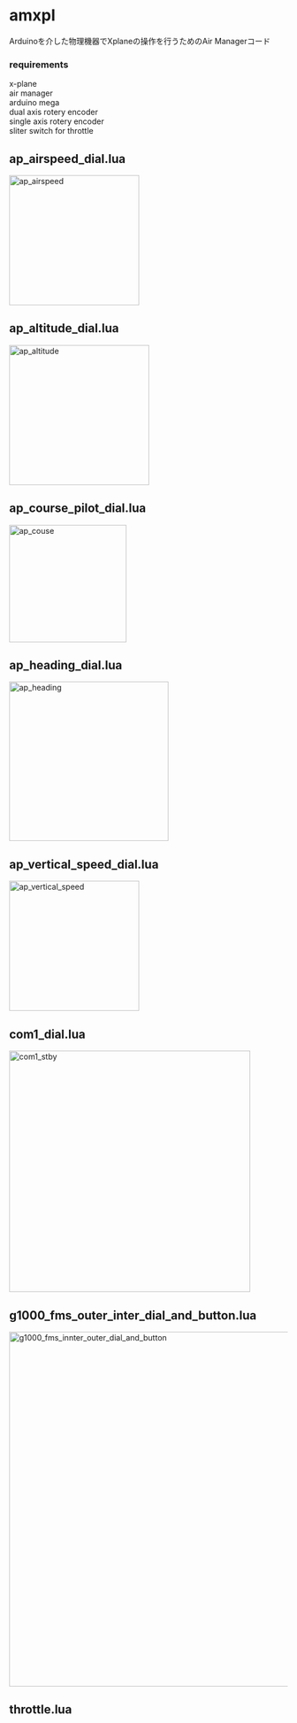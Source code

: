 # amxpl
Arduinoを介した物理機器でXplaneの操作を行うためのAir Managerコード  

### requirements
x-plane  
air manager  
arduino mega  
dual axis rotery encoder  
single axis rotery encoder  
sliter switch for throttle  
  
  
## ap_airspeed_dial.lua

<img width="235" alt="ap_airspeed" src="https://user-images.githubusercontent.com/90855755/135490496-52d6eb6e-f987-4c83-9a29-5b5f85f2274f.png">

## ap_altitude_dial.lua
<img width="253" alt="ap_altitude" src="https://user-images.githubusercontent.com/90855755/135490518-dd739d56-c73d-4f7a-81cc-bc869ca2e22c.png">

## ap_course_pilot_dial.lua
<img width="212" alt="ap_couse" src="https://user-images.githubusercontent.com/90855755/135490486-953958e4-16d8-42c7-ac81-07398353b427.png">

## ap_heading_dial.lua
<img width="288" alt="ap_heading" src="https://user-images.githubusercontent.com/90855755/135490508-91494916-d60c-4f6e-b54a-2ab7984f1192.png">

## ap_vertical_speed_dial.lua
<img width="235" alt="ap_vertical_speed" src="https://user-images.githubusercontent.com/90855755/135490514-1d230a96-ad80-4100-a0cd-8de0782cf5b6.png">

## com1_dial.lua
<img width="436" alt="com1_stby" src="https://user-images.githubusercontent.com/90855755/135490527-a697e358-af1b-47cd-8e04-6ef3f8157dbe.png">

## g1000_fms_outer_inter_dial_and_button.lua
<img width="641" alt="g1000_fms_innter_outer_dial_and_button" src="https://user-images.githubusercontent.com/90855755/135483710-d533048f-cc7c-4128-845a-8640bf488bec.png">

## throttle.lua
